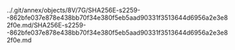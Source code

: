 ../.git/annex/objects/8V/7G/SHA256E-s2259--862bfe037e878e438bb70f34e380f5eb5aad90331f3513644d6956a2e3e82f0e.md/SHA256E-s2259--862bfe037e878e438bb70f34e380f5eb5aad90331f3513644d6956a2e3e82f0e.md